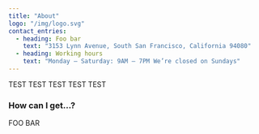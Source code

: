 ```yaml
---
title: "About"
logo: "/img/logo.svg"
contact_entries:
  - heading: Foo bar
    text: "3153 Lynn Avenue, South San Francisco, California 94080"
  - heading: Working hours
    text: "Monday – Saturday: 9AM – 7PM We’re closed on Sundays"
---
```


TEST TEST TEST TEST TEST 

<h3 class="f4 b lh-title mb2">How can I get…?</h3>

FOO BAR

